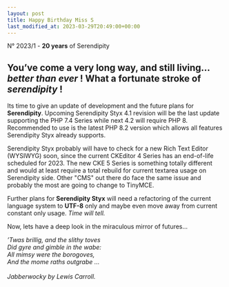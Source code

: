 ```yaml
---
layout: post
title: Happy Birthday Miss S
last_modified_at: 2023-03-29T20:49:00+00:00
---
```


N° 2023/1 - **20 years** of Serendipity

<div markdown="1">
 <div>

<h2>You’ve come a very long way, and still living… <em>better than ever</em> ! What a fortunate stroke of <em>serendipity</em> !</h2>

<p>Its time to give an update of development and the future plans for <strong>Serendipity</strong>. Upcoming Serendipity Styx 4.1 revision will be the last update supporting the PHP 7.4 Series while next 4.2 will require PHP 8. Recommended to use is the latest PHP 8.2 version which allows all features Serendipity Styx already supports.</p>

<p>Serendipity Styx probably will have to check for a new Rich Text Editor (WYSIWYG) soon, since the current CKEditor 4 Series has an end-of-life scheduled for 2023. The new CKE 5 Series is something totally different and would at least require a total rebuild for current textarea usage on Serendipity side. Other "CMS" out there do face the same issue and probably the most are going to change to TinyMCE.</p>

<p>Further plans for <strong>Serendipity Styx</strong> will need a refactoring of the current language system to <strong>UTF-8</strong> only and maybe even move away from current constant only usage. <em>Time will tell.</em></p>

<p>Now, lets have a deep look in the miraculous mirror of futures… </p>

<p><em>’Twas brillig, and the slithy toves<br>
Did gyre and gimble in the wabe:<br>
All mimsy were the borogoves,<br>
And the mome raths outgrabe …<br><br>Jabberwocky by Lewis Carroll.</em></p>

 </div>
</div>
